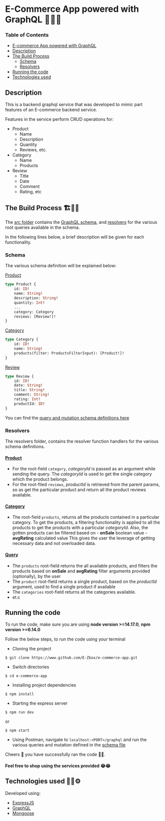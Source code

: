 # E-Commerce App powered with GraphQL 🚀👩‍💻

### Table of Contents

-   [ E-commerce App powered with GraphQL](#e-commerce-app-powered-with-graphql-🚀👩‍💻)
-   [Description](#description)
-   [The Build Process](#the-build-process-🏗👩‍🔬)
    -   [Schema](#schema)
    -   [Resolvers](#resolvers)
-   [Running the code](#running-the-code)
-   [Technologies used](#technologies-used)

## Description

This is a backend graphql service that was developed to mimic part features of an E-commerce backend service.

Features in the service perform CRUD operations for:

-   Product
    -   Name
    -   Description
    -   Quantity
    -   Reviews, etc.
-   Category
    -   Name
    -   Products
-   Review
    -   Title
    -   Date
    -   Comment
    -   Rating, etc

## The Build Process 🏗👩‍🔬

The [src folder](./src/) contains the [GraphQL schema](./src/schema.graphql), and [resolvers](./src/resolvers/index.js) for the various root queries available in the schema.

In the following lines below, a brief description will be given for each functionality.

### Schema

The various schema definition will be explained below:

[Product](./src/schema.graphql)

```graphql
type Product {
    id: ID!
    name: String!
    description: String!
    quantity: Int!
    ...
    category: Category
    reviews: [Review!]!
}
```

[Category](./src/schema.graphql)

```graphql
type Category {
    id: ID!
    name: String!
    products(filter: ProductsFilterInput): [Product!]!
}
```

[Review](./src/schema.graphql)

```graphql
type Review {
    id: ID!
    date: String!
    title: String!
    comment: String!
    rating: Int!
    productId: ID!
}
```

You can find the [query and mutation schema definitions here](./src/schema.graphql)

### Resolvers

The resolvers folder, contains the resolver function handlers for the various schema definitions.

#### [Product](./src/resolvers/Product.js)

-   For the root-field `category`, _categoryId_ is passed as an argument while sending the query. The _categoryId_ is used to get the single category which the product belongs.
-   For the root-filed `reviews`, _productId_ is retrieved from the parent params, so as get the particular product and return all the product reviews available.

#### [Category](./src/resolvers/Category.js)

-   The root-field `products`, returns all the products contained in a particular category. To get the products, a filtering functionality is applied to all the products to get the products with a particular _categoryId_. Also, the gotten products can be filtered based on - **onSale** boolean value - **avgRating** calculated value
    This gives the user the leverage of getting necessary data and not overloaded data.

#### [Query](./src/resolvers/Query.js)

-   The `products` root-field returns the all available products, and filters the products based on **onSale** and **avgRating** filter arguments provided (optionally), by the user
-   The `product` root-field returns a single product, based on the _productId_ argument, used to find a single product if available
-   The `categories` root-field returns all the categories available.
-   et.c

## Running the code

To run the code, make sure you are using **node version >=14.17.0**, **npm version >=6.14.0**

Follow the below steps, to run the code using your terminal

-   Cloning the project

```shell
$ git clone https://www.github.com/E-Zbox/e-commerce-app.git
```

-   Switch directories

```shell
$ cd e-commerce-app
```

-   Installing project dependencies

```shell
$ npm install
```

-   Starting the express server

```shell
$ npm run dev
```

or

```shell
$ npm start
```

-   Using Postman, navigate to `localhost:<PORT>/graphql` and run the various queries and mutation defined in the [schema file](./src/schema.graphql)

Cheers 🥂 you have successfully ran the code 🎉🍾.

#### Feel free to shop using the services provided 😂😂

## Technologies used 👨‍💻⚙

Developed using:

-   [ExpressJS](http://expressjs.com/)
-   [GraphQL](https://graphql.org/)
-   [Mongoose](https://mongoosejs.com/docs/)
